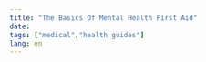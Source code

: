 ```yaml
---
title: "The Basics Of Mental Health First Aid"
date: 
tags: ["medical","health guides"]
lang: en
---
```



